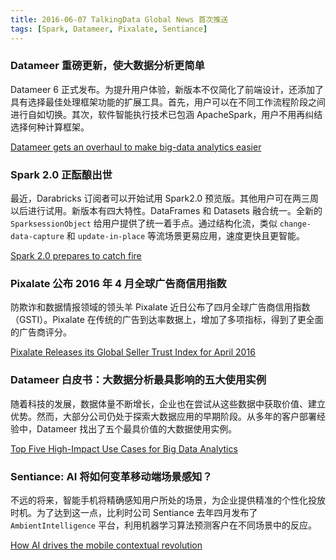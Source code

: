 ```yaml
---
title: 2016-06-07 TalkingData Global News 首次推送
tags: [Spark, Datameer, Pixalate, Sentiance]
---
```



### Datameer 重磅更新，使大数据分析更简单

Datameer 6 正式发布。为提升用户体验，新版本不仅简化了前端设计，还添加了具有选择最佳处理框架功能的扩展工具。首先，用户可以在不同工作流程阶段之间进行自如切换。其次，软件智能执行技术已包涵 ApacheSpark，用户不用再纠结选择何种计算框架。

[Datameer gets an overhaul to make big-data analytics easier](http://www.networkworld.com/article/3074872/datameer-gets-an-overhaul-to-make-big-data-analytics-easier.html)

### Spark 2.0 正酝酿出世

最近，Darabricks 订阅者可以开始试用 Spark2.0 预览版。其他用户可在两三周以后进行试用。新版本有四大特性。DataFrames 和 Datasets 融合统一。全新的 `SparksessionObject` 给用户提供了统一着手点。通过结构化流，类似 `change-data-capture` 和 `update-in-place` 等流场景更易应用，速度更快且更智能。

[Spark 2.0 prepares to catch fire](http://www.infoworld.com/article/3075279/application-development/spark-20-prepares-to-catch-fire.html)

### Pixalate 公布 2016 年 4 月全球广告商信用指数

防欺诈和数据情报领域的领头羊 Pixalate 近日公布了四月全球广告商信用指数（GSTI）。Pixalate 在传统的广告到达率数据上，增加了多项指标，得到了更全面的广告商评分。

[Pixalate Releases its Global Seller Trust Index for April 2016](http://blog.pixalate.com/pixalate-releases-its-global-seller-trust-index-for-april-2016)

### Datameer 白皮书：大数据分析最具影响的五大使用实例

随着科技的发展，数据体量不断增长，企业也在尝试从这些数据中获取价值、建立优势。然而，大部分公司仍处于探索大数据应用的早期阶段。从多年的客户部署经验中，Datameer 找出了五个最具价值的大数据使用实例。

[Top Five High-Impact Use Cases for Big Data Analytics](http://www.datameer.com/pdf/eBook-Top-Five-High-Impact-UseCases-for-Big-Data-Analytics.pdf)

### Sentiance: AI 将如何变革移动端场景感知？

不远的将来，智能手机将精确感知用户所处的场景，为企业提供精准的个性化投放时机。为了达到这一点，比利时公司 Sentiance 去年四月发布了 `AmbientIntelligence` 平台，利用机器学习算法预测客户在不同场景中的反应。

[How AI drives the mobile contextual revolution](http://www.sentiance.com/2016/05/31/how-ai-drives-the-mobile-contextual-revolution)
